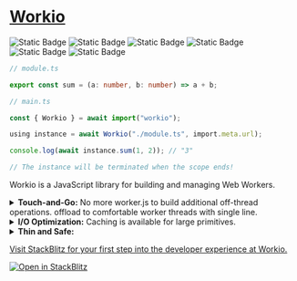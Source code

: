 # [Workio](./book/get-started.md)

![Static Badge](https://img.shields.io/badge/Chrome-80-gray?logo=google-chrome&labelColor=gray&color=lightgreen)
![Static Badge](https://img.shields.io/badge/Edge-80-gray?logo=microsoft-edge&labelColor=gray&color=lightgreen)
![Static Badge](https://img.shields.io/badge/Opera-67-gray?logo=opera&logoColor=e44&labelColor=gray&color=lightgreen)
![Static Badge](https://img.shields.io/badge/Firefox-114-gray?logo=firefox&labelColor=gray&color=lightgreen)
![Static Badge](https://img.shields.io/badge/Safari-15-gray?logo=safari&labelColor=gray&color=lightgreen&logoColor=lightblue)
![Static Badge](https://img.shields.io/badge/Deno-1.0-gray?logo=deno&labelColor=gray&color=lightgreen)
<!-- ![Static Badge](https://img.shields.io/badge/Node.js-12-gray?logo=nodedotjs&labelColor=gray&color=lightgreen&logoColor=12ef15) -->
```typescript
// module.ts

export const sum = (a: number, b: number) => a + b;
```

```typescript
// main.ts

const { Workio } = await import("workio");

using instance = await Workio("./module.ts", import.meta.url);

console.log(await instance.sum(1, 2)); // "3" 

// The instance will be terminated when the scope ends!
```

Workio is a JavaScript library for building and managing Web Workers.
<details>
<summary><b>Touch-and-Go:</b> No more worker.js to build additional off-thread operations. offload to comfortable worker threads with single line.</summary>
<br>


</details>
<details>
<summary><b>I/O Optimization:</b> Caching is available for large primitives.</summary>
<br>
This is how you dropdown.
</details>
<details>
<summary><b>Thin and Safe:</b></summary>
<br>
This is how you dropdown.
</details>

[Visit StackBlitz for your first step into the developer experience at Workio.](https://stackblitz.com/edit/web-platform-hceprw?file=script.js)  

[![Open in StackBlitz](https://developer.stackblitz.com/img/open_in_stackblitz_small.svg)](https://stackblitz.com/edit/web-platform-hceprw?file=script.js)
